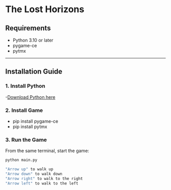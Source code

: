 # The Lost Horizons

## Requirements

- Python 3.10 or later
- pygame-ce
- pytmx

---

## Installation Guide

### 1. Install Python
-[Download Python here](https://www.python.org/downloads/)

### 2. Install Game

- pip install pygame-ce
- pip install pytmx


### 3. Run the Game

From the same terminal, start the game:

```bash
python main.py

"Arrow up" to walk up
"Arrow down" to walk down
"Arrow right" to walk to the right
"Arrow left" to walk to the left

